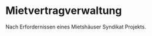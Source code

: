 Mietvertragverwaltung
======================

Nach Erfordernissen eines Mietshäuser Syndikat Projekts.

